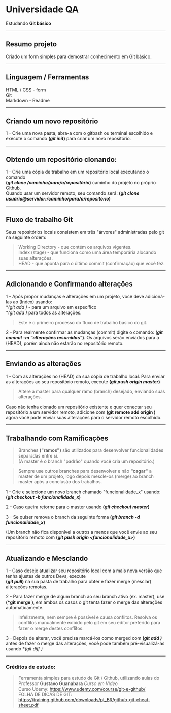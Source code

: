 # Universidade QA

Estudando **Git básico**

---

## Resumo projeto
Criado um form simples para demostrar conhecimento em Git básico.

---

## Linguagem / Ferramentas
HTML / CSS - form<br>
Git<br>
Markdown - Readme

---

## Criando um novo repositório
1 - Crie uma nova pasta, abra-a com o gitbash ou terminal escolhido e execute o comando **(*git init*)** para criar um novo repositório.

---

## Obtendo um repositório clonando:
1 - Crie uma cópia de trabalho em um repositório local executando o comando<br> **(*git clone /caminho/para/o/repositório*)** 
caminho do projeto no próprio Github.<br>
Quando usar um servidor remoto, seu comando será: **(*git clone usuário@servidor:/caminho/para/o/repositório*)**

---

## Fluxo de trabalho Git

Seus repositórios locais consistem em três "árvores" administradas pelo git na seguinte ordem:

> Working Directory -  que contém os arquivos vigentes.<br>
> Index (stage) - que funciona como uma área temporária alocando suas alterações.<br>
> HEAD - que aponta para o último commit (confirmação) que você fez.<br>

---

## Adicionando e Confirmando alterações

1 - Após propor mudanças e alterações em um projeto, você deve adicioná-las ao (Index) usando:<br>
**(*git add <arquivo>)** - para um arquivo em específico<br>
**(git add *)**  para todos as alterações.<br> 
> Este é o primeiro processo do fluxo de trabalho básico do git.

2 - Para realmente confirmar as mudanças (commit) digite o comando: **(*git commit -m "alterações resumidas"*)**.
Os arquivos serão enviados para a (HEAD), porém ainda não estarão no repositório remoto.

---

## Enviando as alterações

1 - Com as alterações no (HEAD) da sua cópia de trabalho local. Para enviar as alterações ao seu repositório remoto, execute
**(*git push origin master*)**<br>
> Altere a master para qualquer ramo (branch) desejado, enviando suas alterações.

Caso não tenha clonado um repositório existente e quer conectar seu repositório a um servidor remoto, adicione com
**(git remote add origin <servidor>)** agora você pode enviar suas alterações para o servidor remoto escolhido.

---

## Trabalhando com Ramificações

> Branches **("ramos")** são utilizados para desenvolver funcionalidades separadas entre si.<br> 
(A master é o branch "padrão" quando você cria um repositório.)

> Sempre use outros branches para desenvolver e não **"cagar"** a master de um projeto, logo depois mescle-os (merge) ao branch master após a conclusão dos trabalhos.

1 - Crie e selecione um novo branch chamado "funcionalidade_x" usando: **(*git checkout -b funcionalidade_x*)**

2 - Caso queira retorne para o master usando **(*git checkout master*)**

3 - Se quiser remova o branch da seguinte forma **(*git branch -d funcionalidade_x*)**

(Um branch não fica disponível a outros a menos que você envie ao seu repositório remoto com **(*git push origin <funcionalidade_x>*)**

---

## Atualizando e Mesclando

1 - Caso deseje atualizar seu repositório local com a mais nova versão que tenha ajustes de outros Devs, execute<br>
 **(*git pull*)** na sua pasta de trabalho para obter e fazer merge (mesclar) alterações remotas.

2 - Para fazer merge de algum branch ao seu branch ativo (ex. master), use **(*git merge <nome do branch>)**,
em ambos os casos o git tenta fazer o merge das alterações automaticamente. 

> Infelizmente, nem sempre é possível e causa conflitos. Resolva os conflitos manualmente exibido pelo git em seu editor preferido para fazer o merge destes conflitos.

3 - Depois de alterar, você precisa marcá-los como merged com **(*git add <arquivo>)*** antes de fazer o merge das alterações, você pode também pré-visualizá-as usando **(*git diff <branch origem> <branch destino>)**

---

### Créditos de estudo:
> Ferramenta simples para estudo de Git / Github, utilizando aulas do Professor **Gustavo Guanabara** *Curso em Vídeo* <br>
> Curso Udemy: https://www.udemy.com/course/git-e-github/<br>
> FOLHA DE DICAS DE GIT: https://training.github.com/downloads/pt_BR/github-git-cheat-sheet.pdf